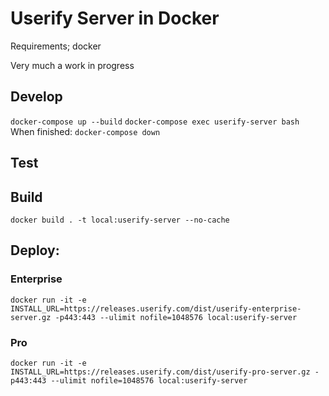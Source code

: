 # Userify Server in Docker

Requirements; docker

Very much a work in progress

## Develop

`docker-compose up --build`
`docker-compose exec userify-server bash`
When finished:
`docker-compose down`

## Test



## Build

`docker build . -t local:userify-server --no-cache`

## Deploy:

### Enterprise

`docker run -it -e INSTALL_URL=https://releases.userify.com/dist/userify-enterprise-server.gz -p443:443 --ulimit nofile=1048576 local:userify-server`

### Pro

`docker run -it -e INSTALL_URL=https://releases.userify.com/dist/userify-pro-server.gz -p443:443 --ulimit nofile=1048576 local:userify-server`



